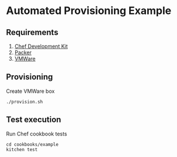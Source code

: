 # Automated Provisioning Example

## Requirements

1. [Chef Development Kit](http://downloads.getchef.com/chef-dk/)
2. [Packer](http://www.packer.io/)
2. [VMWare](http://my.vmware.com/web/vmware/downloads)

## Provisioning

Create VMWare box
```
./provision.sh
```

## Test execution

Run Chef cookbook tests
```
cd cookbooks/example
kitchen test
```

